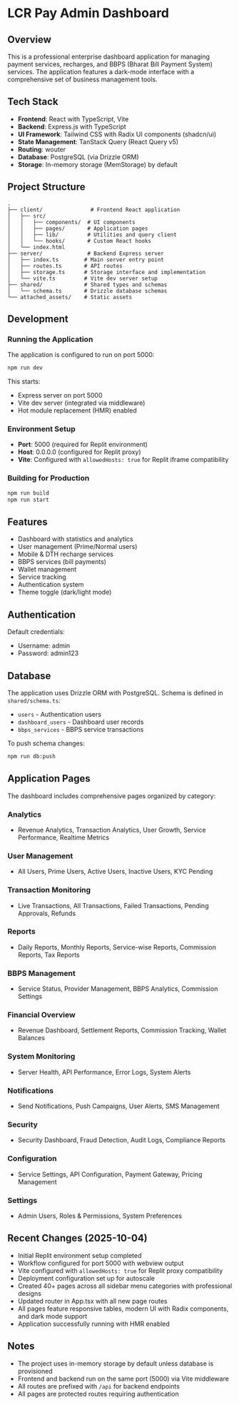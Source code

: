 # LCR Pay Admin Dashboard

## Overview
This is a professional enterprise dashboard application for managing payment services, recharges, and BBPS (Bharat Bill Payment System) services. The application features a dark-mode interface with a comprehensive set of business management tools.

## Tech Stack
- **Frontend**: React with TypeScript, Vite
- **Backend**: Express.js with TypeScript
- **UI Framework**: Tailwind CSS with Radix UI components (shadcn/ui)
- **State Management**: TanStack Query (React Query v5)
- **Routing**: wouter
- **Database**: PostgreSQL (via Drizzle ORM)
- **Storage**: In-memory storage (MemStorage) by default

## Project Structure
```
.
├── client/               # Frontend React application
│   ├── src/
│   │   ├── components/  # UI components
│   │   ├── pages/       # Application pages
│   │   ├── lib/         # Utilities and query client
│   │   └── hooks/       # Custom React hooks
│   └── index.html
├── server/              # Backend Express server
│   ├── index.ts        # Main server entry point
│   ├── routes.ts       # API routes
│   ├── storage.ts      # Storage interface and implementation
│   └── vite.ts         # Vite dev server setup
├── shared/             # Shared types and schemas
│   └── schema.ts       # Drizzle database schemas
└── attached_assets/    # Static assets
```

## Development

### Running the Application
The application is configured to run on port 5000:
```bash
npm run dev
```

This starts:
- Express server on port 5000
- Vite dev server (integrated via middleware)
- Hot module replacement (HMR) enabled

### Environment Setup
- **Port**: 5000 (required for Replit environment)
- **Host**: 0.0.0.0 (configured for Replit proxy)
- **Vite**: Configured with `allowedHosts: true` for Replit iframe compatibility

### Building for Production
```bash
npm run build
npm run start
```

## Features
- Dashboard with statistics and analytics
- User management (Prime/Normal users)
- Mobile & DTH recharge services
- BBPS services (bill payments)
- Wallet management
- Service tracking
- Authentication system
- Theme toggle (dark/light mode)

## Authentication
Default credentials:
- Username: admin
- Password: admin123

## Database
The application uses Drizzle ORM with PostgreSQL. Schema is defined in `shared/schema.ts`:
- `users` - Authentication users
- `dashboard_users` - Dashboard user records
- `bbps_services` - BBPS service transactions

To push schema changes:
```bash
npm run db:push
```

## Application Pages
The dashboard includes comprehensive pages organized by category:

### Analytics
- Revenue Analytics, Transaction Analytics, User Growth, Service Performance, Realtime Metrics

### User Management
- All Users, Prime Users, Active Users, Inactive Users, KYC Pending

### Transaction Monitoring  
- Live Transactions, All Transactions, Failed Transactions, Pending Approvals, Refunds

### Reports
- Daily Reports, Monthly Reports, Service-wise Reports, Commission Reports, Tax Reports

### BBPS Management
- Service Status, Provider Management, BBPS Analytics, Commission Settings

### Financial Overview
- Revenue Dashboard, Settlement Reports, Commission Tracking, Wallet Balances

### System Monitoring
- Server Health, API Performance, Error Logs, System Alerts

### Notifications
- Send Notifications, Push Campaigns, User Alerts, SMS Management

### Security
- Security Dashboard, Fraud Detection, Audit Logs, Compliance Reports

### Configuration
- Service Settings, API Configuration, Payment Gateway, Pricing Management

### Settings
- Admin Users, Roles & Permissions, System Preferences

## Recent Changes (2025-10-04)
- Initial Replit environment setup completed
- Workflow configured for port 5000 with webview output
- Vite configured with `allowedHosts: true` for Replit proxy compatibility
- Deployment configuration set up for autoscale
- Created 40+ pages across all sidebar menu categories with professional designs
- Updated router in App.tsx with all new page routes
- All pages feature responsive tables, modern UI with Radix components, and dark mode support
- Application successfully running with HMR enabled

## Notes
- The project uses in-memory storage by default unless database is provisioned
- Frontend and backend run on the same port (5000) via Vite middleware
- All routes are prefixed with `/api` for backend endpoints
- All pages are protected routes requiring authentication
